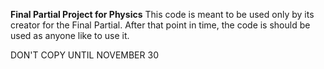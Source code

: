 <b>Final Partial Project for Physics</b>
This code is meant to be used only by its creator for the Final Partial. After that point in time, the code is should be used as  anyone like to use it.

DON'T COPY UNTIL NOVEMBER 30
